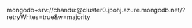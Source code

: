 mongodb+srv://chandu:<password>@cluster0.jpohj.azure.mongodb.net/<dbname>?retryWrites=true&w=majority
